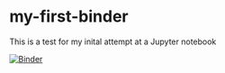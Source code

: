 <!-- https://mybinder.org/ main binder url-->

# my-first-binder
This is a test for my inital attempt at a Jupyter notebook



[![Binder](https://mybinder.org/badge_logo.svg)](https://mybinder.org/v2/gh/josh61980/my-first-binder/HEAD)

